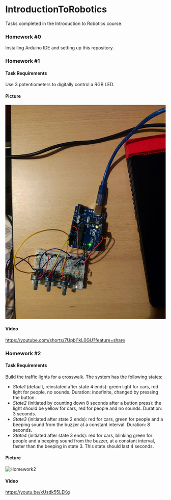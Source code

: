# IntroductionToRobotics
Tasks completed in the Introduction to Robotics course.

### Homework #0
Installing Arduino IDE and setting up this repository.

### Homework #1
#### Task Requirements
Use 3 potentiometers to digitally control a RGB LED.

#### Picture
![Homework1](assets/Homework1.jpeg)

#### Video
https://youtube.com/shorts/7UpbI1kL0GU?feature=share

### Homework #2
#### Task Requirements
Build the traffic lights for a crosswalk. The system has the following states:
- *State1* (default, reinstated after state 4 ends): green light for cars,
red light for people, no sounds. Duration: indefinite, changed by pressing the button.
- *State2* (initiated by counting down 8 seconds after a button press):
the light should be yellow for cars, red for people and no sounds. Duration: 3 seconds.
- *State3* (initiated after state 2 ends): red for cars, green for people
and a beeping sound from the buzzer at a constant interval. Duration: 8 seconds.
- *State4* (initiated after state 3 ends): red for cars, blinking green
for people and a beeping sound from the buzzer, at a constant interval, faster than the beeping in state 3. This state should last 4 seconds.

#### Picture
![Homework2](assets/Homework2.jpeg)

#### Video
https://youtu.be/xUsdk55LEKg




